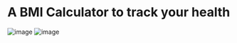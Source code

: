 # A BMI Calculator to track your health

![image](https://user-images.githubusercontent.com/75791114/156637271-761548e7-82ac-4aab-a907-c9ef35e5172a.png)
![image](https://user-images.githubusercontent.com/75791114/156637279-6b45e3de-5f57-4aae-9da8-1453f03c7a96.png)
